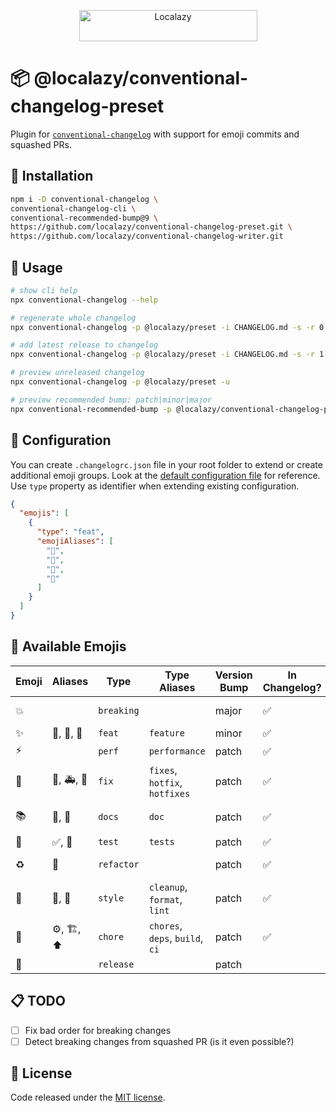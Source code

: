 <p align="center">
  <a href="https://localazy.com">
    <img src="https://localazy.com/directus9/assets/9fc36b9c-81b7-4dbf-bd82-b64cd984090f" width="285" height="50" alt="Localazy" >
  </a>
</p>

# 📦 @localazy/conventional-changelog-preset

Plugin for [`conventional-changelog`](https://github.com/conventional-changelog/conventional-changelog) with support for
emoji commits and squashed PRs.

## 🔧 Installation

```bash
npm i -D conventional-changelog \
conventional-changelog-cli \
conventional-recommended-bump@9 \
https://github.com/localazy/conventional-changelog-preset.git \
https://github.com/localazy/conventional-changelog-writer.git
```

## 🚀 Usage

```bash
# show cli help
npx conventional-changelog --help
```

```bash
# regenerate whole changelog
npx conventional-changelog -p @localazy/preset -i CHANGELOG.md -s -r 0
```

```bash
# add latest release to changelog
npx conventional-changelog -p @localazy/preset -i CHANGELOG.md -s -r 1
```

```bash
# preview unreleased changelog
npx conventional-changelog -p @localazy/preset -u
```

```bash
# preview recommended bump: patch|minor|major
npx conventional-recommended-bump -p @localazy/conventional-changelog-preset
```

## 🔨 Configuration

You can create `.changelogrc.json` file in your root folder to extend or create additional emoji groups. Look at
the [default configuration file](src/config/default-config.js) for reference. Use `type` property as identifier when
extending existing configuration.

```json
{
  "emojis": [
    {
      "type": "feat",
      "emojiAliases": [
        "🌟",
        "💫",
        "🌠",
        "💙"
      ]
    }
  ]
}
```

## 🎉 Available Emojis

<!-- emoji-table -->

| Emoji | Aliases    | Type       | Type Aliases                    | Version Bump | In Changelog? | Heading             | Order |
|-------|------------|------------|---------------------------------|--------------|---------------|---------------------|-------|
| 💥    |            | `breaking` |                                 | major        | ✅             | 💥 Breaking Changes | 10    |
| ✨     | 🌟, 💫, 🌠 | `feat`     | `feature`                       | minor        | ✅             | ✨ Features          | 20    |
| ⚡️    |            | `perf`     | `performance`                   | patch        | ✅             | ⚡️ Performance      | 30    |
| 🐛    | 🐞, 🚑, 🚨 | `fix`      | `fixes`, `hotfix`, `hotfixes`   | patch        | ✅             | 🐛 Bug Fixes        | 40    |
| 📚    | 📖, 📝     | `docs`     | `doc`                           | patch        | ✅             | 📚 Documentation    | 50    |
| 🧪    | ✅, 🚦      | `test`     | `tests`                         | patch        | ✅             | 🧪 Tests            | 60    |
| ♻️    | 🦄         | `refactor` |                                 | patch        | ✅             | 🧰 Other Commits    | 70    |
| 💄    | 🎨, 🌈     | `style`    | `cleanup`, `format`, `lint`     | patch        | ✅             | 🧰 Other Commits    | 71    |
| 🔧    | ⚙️, 🏗, ⬆️ | `chore`    | `chores`, `deps`, `build`, `ci` | patch        | ✅             | 🧰 Other Commits    | 72    |
| 🚀    |            | `release`  |                                 | patch        |               |                     | 1000  |

<!-- emoji-table -->

## 📋 TODO

- [ ] Fix bad order for breaking changes
- [ ] Detect breaking changes from squashed PR (is it even possible?)

## 📜 License

Code released under the [MIT license](LICENSE).

